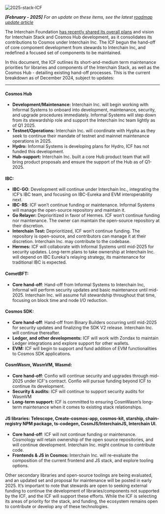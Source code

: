 ![2025-stack-ICF](https://github.com/user-attachments/assets/621d9a6f-3952-4293-a3a0-b5fe3d697400)


***[February - 2025]** For an update on these items, see the latest [roadmap update article](https://medium.com/the-interchain-foundation/interchain-labs-a-short-term-roadmap-update-for-the-interchainstack-a6a70664bca9)*


The Interchain Foundation [has recently shared its overall plans](https://medium.com/@interchain-io/unification-unifying-the-cosmos-hub-stack-and-ecosystem-f0ba49a3208f) and vision for Interchain Stack and Cosmos Hub development, as it consolidates its contributions to Cosmos under Interchain Inc. The ICF begun the hand-off of core component development from stewards to Interchain Inc, and redefined a focused set of components to be maintained. 

In this document, the ICF outlines its short-and-medium term maintenance priorities for libraries and components of the Interchain Stack, as well as the Cosmos Hub - detailing existing hand-off processes. This is the current breakdown as of December 2024, subject to updates:

---

#### Cosmos Hub

* **Development/Maintenance:** Interchain Inc. will begin working with Informal Systems to onboard into development, maintenance, security, and upgrade procedures immediately. Informal Systems will step down from its stewardship role and support the Interchain Inc team lightly as of Q1 2025\.  
* **Testnet/Operations:** Interchain Inc. will coordinate with Hypha as they seek to continue their mandate of testnet and mainnet maintenance operations in 2025\.  
* **Hydro:** Informal Systems is developing plans for Hydro, ICF has not funded this development.  
* **Hub-support:** Interchain Inc. built a core Hub product team that will bring product proposals and ensure the support of the Hub as of Q1-2025.

#### IBC:

* **IBC-GO**: Development will continue under Interchain Inc., integrating the ICF’s IBC team, and focusing on IBC-Eureka and EVM interoperability next.  
* **IBC-RS**: ICF won’t continue funding or maintenance. Informal Systems will manage the open-source repository and maintain it.  
* **Go Relayer:** Deprioritized in favor of Hermes. ICF won’t continue funding nor maintenance. The owner can maintain the open-source repository at their discretion.  
* **Interchain Test:** Deprioritized, ICF won’t continue funding. The repository is open-source, and contributors can manage it at their discretion. Interchain Inc. may contribute to the codebase.  
* **Hermes:** ICF will collaborate with Informal Systems until mid-2025 for security updates. Long-term plans to take ownership at Interchain Inc. will depend on IBC Eureka's relaying strategy, its maintenance for traditional IBC is expected.

#### CometBFT:

* **Core hand-off**: Hand-off from Informal Systems to Interchain Inc, Informal will perform security updates and basic maintenance until mid-2025. Interchain Inc. will assume full stewardship throughout that time, focusing on block time and node I/O reduction.

#### Cosmos SDK:

* **Core hand-off**: Hand-off from Binary Builders occurring until mid-2025 for security updates and finalizing the SDK V2 release. Interchain Inc. will continue thereafter.  
* **Ledger, and other developments:** ICF will work with Zondax to maintain Ledger integrations and explore support for other wallets.  
* **EVM:** ICF will begin to support and fund addition of EVM functionalities to Cosmos SDK applications.

#### CosmWasm, WasmVM, Wasmd:

* **Core hand-off**: Confio will continue security and upgrades through mid-2025 under ICF's contract. Confio will pursue funding beyond ICF to continue its development.  
* **Security & audits:** ICF will continue to support security audits for WasmVM  
* **Long-term support:** ICF is committed to ensuring CosmWasm’s long-term maintenance when it comes to existing stack relationships.

#### JS libraries: Telescope, Create-cosmos-app, cosmos-kit, starship, chain-registry NPM package, ts-codegen, CosmJS/InterchainJS, Interchain UI.

* **Core hand-off**: ICF will not continue funding or maintenance. Cosmology will retain ownership of the open source repositories, and will continue development. Interchain Inc. might continue to contribute code.  
* **Frontends & JS in Cosmos:** Interchain Inc. will re-evaluate the composition of the current frontend and JS stack, and explore tooling options.

Other secondary libraries and open-source toolings are being evaluated, and an updated set and proposal for maintenance will be posted in early 2025\. It’s important to note that stewards are open to seeking external funding to continue the development of libraries/components not supported by the ICF, and the ICF will support these efforts. While the ICF is selecting its areas of priority for the stack, and funding, the ecosystem remains open to contribute or develop any of these technologies.
